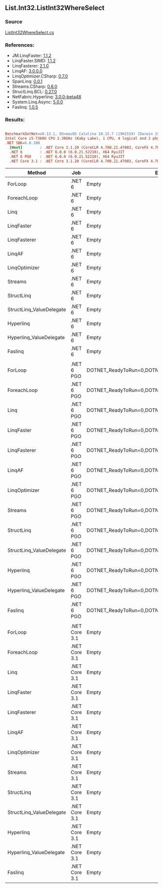﻿## List.Int32.ListInt32WhereSelect

### Source
[ListInt32WhereSelect.cs](../LinqBenchmarks/List/Int32/ListInt32WhereSelect.cs)

### References:
- JM.LinqFaster: [1.1.2](https://www.nuget.org/packages/JM.LinqFaster/1.1.2)
- LinqFaster.SIMD: [1.1.2](https://www.nuget.org/packages/LinqFaster.SIMD/1.0.3)
- LinqFasterer: [2.1.0](https://www.nuget.org/packages/LinqFasterer/2.1.0)
- LinqAF: [3.0.0.0](https://www.nuget.org/packages/LinqAF/3.0.0.0)
- LinqOptimizer.CSharp: [0.7.0](https://www.nuget.org/packages/LinqOptimizer.CSharp/0.7.0)
- SpanLinq: [0.0.1](https://www.nuget.org/packages/SpanLinq/0.0.1)
- Streams.CSharp: [0.6.0](https://www.nuget.org/packages/Streams.CSharp/0.6.0)
- StructLinq.BCL: [0.27.0](https://www.nuget.org/packages/StructLinq/0.27.0)
- NetFabric.Hyperlinq: [3.0.0-beta48](https://www.nuget.org/packages/NetFabric.Hyperlinq/3.0.0-beta48)
- System.Linq.Async: [5.0.0](https://www.nuget.org/packages/System.Linq.Async/5.0.0)
- Faslinq: [1.0.5](https://www.nuget.org/packages/Faslinq/1.0.5)

### Results:
``` ini

BenchmarkDotNet=v0.13.1, OS=macOS Catalina 10.15.7 (19H1519) [Darwin 19.6.0]
Intel Core i5-7360U CPU 2.30GHz (Kaby Lake), 1 CPU, 4 logical and 2 physical cores
.NET SDK=6.0.100
  [Host]        : .NET Core 3.1.20 (CoreCLR 4.700.21.47003, CoreFX 4.700.21.47101), X64 RyuJIT
  .NET 6        : .NET 6.0.0 (6.0.21.52210), X64 RyuJIT
  .NET 6 PGO    : .NET 6.0.0 (6.0.21.52210), X64 RyuJIT
  .NET Core 3.1 : .NET Core 3.1.20 (CoreCLR 4.700.21.47003, CoreFX 4.700.21.47101), X64 RyuJIT


```
|                   Method |           Job |                                                EnvironmentVariables |       Runtime | Count |        Mean |      Error |     StdDev |      Median |         Ratio | RatioSD |  Gen 0 | Allocated |
|------------------------- |-------------- |-------------------------------------------------------------------- |-------------- |------ |------------:|-----------:|-----------:|------------:|--------------:|--------:|-------:|----------:|
|                  ForLoop |        .NET 6 |                                                               Empty |      .NET 6.0 |   100 |    77.11 ns |   0.313 ns |   0.292 ns |    77.15 ns |      baseline |         |      - |         - |
|              ForeachLoop |        .NET 6 |                                                               Empty |      .NET 6.0 |   100 |   132.60 ns |   0.343 ns |   0.304 ns |   132.55 ns |  1.72x slower |   0.01x |      - |         - |
|                     Linq |        .NET 6 |                                                               Empty |      .NET 6.0 |   100 |   940.54 ns |   1.697 ns |   1.504 ns |   940.58 ns | 12.20x slower |   0.04x | 0.0725 |     152 B |
|               LinqFaster |        .NET 6 |                                                               Empty |      .NET 6.0 |   100 |   589.88 ns |   0.751 ns |   0.666 ns |   590.04 ns |  7.65x slower |   0.03x | 0.3090 |     648 B |
|             LinqFasterer |        .NET 6 |                                                               Empty |      .NET 6.0 |   100 |   783.49 ns |   1.990 ns |   1.662 ns |   783.03 ns | 10.16x slower |   0.05x | 0.4473 |     936 B |
|                   LinqAF |        .NET 6 |                                                               Empty |      .NET 6.0 |   100 | 1,056.23 ns |   2.134 ns |   1.891 ns | 1,056.49 ns | 13.70x slower |   0.05x |      - |         - |
|            LinqOptimizer |        .NET 6 |                                                               Empty |      .NET 6.0 |   100 | 2,705.13 ns |  22.325 ns |  18.642 ns | 2,712.78 ns | 35.08x slower |   0.28x | 4.1656 |   8,722 B |
|                  Streams |        .NET 6 |                                                               Empty |      .NET 6.0 |   100 | 2,012.01 ns |   2.797 ns |   2.617 ns | 2,011.91 ns | 26.09x slower |   0.09x | 0.3624 |     760 B |
|               StructLinq |        .NET 6 |                                                               Empty |      .NET 6.0 |   100 |   356.20 ns |   1.352 ns |   1.129 ns |   355.72 ns |  4.62x slower |   0.03x | 0.0305 |      64 B |
| StructLinq_ValueDelegate |        .NET 6 |                                                               Empty |      .NET 6.0 |   100 |   196.77 ns |   0.189 ns |   0.168 ns |   196.73 ns |  2.55x slower |   0.01x |      - |         - |
|                Hyperlinq |        .NET 6 |                                                               Empty |      .NET 6.0 |   100 |   398.77 ns |   2.564 ns |   2.399 ns |   398.98 ns |  5.17x slower |   0.03x |      - |         - |
|  Hyperlinq_ValueDelegate |        .NET 6 |                                                               Empty |      .NET 6.0 |   100 |   227.55 ns |   0.149 ns |   0.139 ns |   227.50 ns |  2.95x slower |   0.01x |      - |         - |
|                  Faslinq |        .NET 6 |                                                               Empty |      .NET 6.0 |   100 |   603.93 ns |   2.763 ns |   2.307 ns |   603.15 ns |  7.83x slower |   0.04x | 0.3090 |     648 B |
|                          |               |                                                                     |               |       |             |            |            |             |               |         |        |           |
|                  ForLoop |    .NET 6 PGO | DOTNET_ReadyToRun=0,DOTNET_TC_QuickJitForLoops=1,DOTNET_TieredPGO=1 |      .NET 6.0 |   100 |    92.54 ns |   1.068 ns |   0.999 ns |    93.06 ns |      baseline |         |      - |         - |
|              ForeachLoop |    .NET 6 PGO | DOTNET_ReadyToRun=0,DOTNET_TC_QuickJitForLoops=1,DOTNET_TieredPGO=1 |      .NET 6.0 |   100 |    88.87 ns |   0.176 ns |   0.164 ns |    88.83 ns |  1.04x faster |   0.01x |      - |         - |
|                     Linq |    .NET 6 PGO | DOTNET_ReadyToRun=0,DOTNET_TC_QuickJitForLoops=1,DOTNET_TieredPGO=1 |      .NET 6.0 |   100 |   545.04 ns |   7.792 ns |   7.289 ns |   543.72 ns |  5.89x slower |   0.10x | 0.0725 |     152 B |
|               LinqFaster |    .NET 6 PGO | DOTNET_ReadyToRun=0,DOTNET_TC_QuickJitForLoops=1,DOTNET_TieredPGO=1 |      .NET 6.0 |   100 |   534.88 ns |   1.234 ns |   1.094 ns |   534.77 ns |  5.77x slower |   0.06x | 0.3090 |     648 B |
|             LinqFasterer |    .NET 6 PGO | DOTNET_ReadyToRun=0,DOTNET_TC_QuickJitForLoops=1,DOTNET_TieredPGO=1 |      .NET 6.0 |   100 |   532.20 ns |   1.772 ns |   1.480 ns |   531.86 ns |  5.74x slower |   0.04x | 0.4473 |     936 B |
|                   LinqAF |    .NET 6 PGO | DOTNET_ReadyToRun=0,DOTNET_TC_QuickJitForLoops=1,DOTNET_TieredPGO=1 |      .NET 6.0 |   100 |   439.59 ns |   0.794 ns |   0.663 ns |   439.62 ns |  4.74x slower |   0.04x |      - |         - |
|            LinqOptimizer |    .NET 6 PGO | DOTNET_ReadyToRun=0,DOTNET_TC_QuickJitForLoops=1,DOTNET_TieredPGO=1 |      .NET 6.0 |   100 | 2,598.72 ns |   7.869 ns |   7.361 ns | 2,598.84 ns | 28.09x slower |   0.37x | 4.1656 |   8,722 B |
|                  Streams |    .NET 6 PGO | DOTNET_ReadyToRun=0,DOTNET_TC_QuickJitForLoops=1,DOTNET_TieredPGO=1 |      .NET 6.0 |   100 | 1,388.50 ns |   1.673 ns |   1.397 ns | 1,388.15 ns | 14.96x slower |   0.14x | 0.3624 |     760 B |
|               StructLinq |    .NET 6 PGO | DOTNET_ReadyToRun=0,DOTNET_TC_QuickJitForLoops=1,DOTNET_TieredPGO=1 |      .NET 6.0 |   100 |   325.35 ns |   0.393 ns |   0.349 ns |   325.29 ns |  3.51x slower |   0.04x | 0.0305 |      64 B |
| StructLinq_ValueDelegate |    .NET 6 PGO | DOTNET_ReadyToRun=0,DOTNET_TC_QuickJitForLoops=1,DOTNET_TieredPGO=1 |      .NET 6.0 |   100 |   198.43 ns |   0.895 ns |   0.837 ns |   198.59 ns |  2.14x slower |   0.02x |      - |         - |
|                Hyperlinq |    .NET 6 PGO | DOTNET_ReadyToRun=0,DOTNET_TC_QuickJitForLoops=1,DOTNET_TieredPGO=1 |      .NET 6.0 |   100 |   335.09 ns |   4.649 ns |   4.122 ns |   334.19 ns |  3.62x slower |   0.03x |      - |         - |
|  Hyperlinq_ValueDelegate |    .NET 6 PGO | DOTNET_ReadyToRun=0,DOTNET_TC_QuickJitForLoops=1,DOTNET_TieredPGO=1 |      .NET 6.0 |   100 |   229.37 ns |   0.187 ns |   0.175 ns |   229.33 ns |  2.48x slower |   0.03x |      - |         - |
|                  Faslinq |    .NET 6 PGO | DOTNET_ReadyToRun=0,DOTNET_TC_QuickJitForLoops=1,DOTNET_TieredPGO=1 |      .NET 6.0 |   100 |   541.59 ns |   1.262 ns |   0.985 ns |   541.60 ns |  5.83x slower |   0.04x | 0.3090 |     648 B |
|                          |               |                                                                     |               |       |             |            |            |             |               |         |        |           |
|                  ForLoop | .NET Core 3.1 |                                                               Empty | .NET Core 3.1 |   100 |   105.13 ns |   0.149 ns |   0.132 ns |   105.16 ns |      baseline |         |      - |         - |
|              ForeachLoop | .NET Core 3.1 |                                                               Empty | .NET Core 3.1 |   100 |   321.04 ns |   0.215 ns |   0.180 ns |   321.02 ns |  3.05x slower |   0.00x |      - |         - |
|                     Linq | .NET Core 3.1 |                                                               Empty | .NET Core 3.1 |   100 | 1,166.10 ns |  24.902 ns |  72.245 ns | 1,132.62 ns | 11.45x slower |   0.46x | 0.0725 |     152 B |
|               LinqFaster | .NET Core 3.1 |                                                               Empty | .NET Core 3.1 |   100 |   675.67 ns |   1.604 ns |   1.339 ns |   675.10 ns |  6.43x slower |   0.01x | 0.3090 |     648 B |
|             LinqFasterer | .NET Core 3.1 |                                                               Empty | .NET Core 3.1 |   100 |   810.16 ns |   2.687 ns |   2.244 ns |   809.61 ns |  7.71x slower |   0.02x | 0.4473 |     936 B |
|                   LinqAF | .NET Core 3.1 |                                                               Empty | .NET Core 3.1 |   100 | 4,323.43 ns | 118.920 ns | 337.356 ns | 4,149.00 ns | 40.03x slower |   2.48x |      - |         - |
|            LinqOptimizer | .NET Core 3.1 |                                                               Empty | .NET Core 3.1 |   100 | 2,820.45 ns |  23.604 ns |  20.924 ns | 2,815.45 ns | 26.83x slower |   0.21x | 4.1809 |   8,752 B |
|                  Streams | .NET Core 3.1 |                                                               Empty | .NET Core 3.1 |   100 | 2,119.08 ns |  11.690 ns |  10.935 ns | 2,116.34 ns | 20.16x slower |   0.10x | 0.3624 |     760 B |
|               StructLinq | .NET Core 3.1 |                                                               Empty | .NET Core 3.1 |   100 |   820.20 ns |   3.228 ns |   2.862 ns |   820.08 ns |  7.80x slower |   0.03x | 0.0305 |      64 B |
| StructLinq_ValueDelegate | .NET Core 3.1 |                                                               Empty | .NET Core 3.1 |   100 |   217.66 ns |   2.264 ns |   2.007 ns |   217.92 ns |  2.07x slower |   0.02x |      - |         - |
|                Hyperlinq | .NET Core 3.1 |                                                               Empty | .NET Core 3.1 |   100 |   561.02 ns |   1.352 ns |   1.265 ns |   561.03 ns |  5.34x slower |   0.01x |      - |         - |
|  Hyperlinq_ValueDelegate | .NET Core 3.1 |                                                               Empty | .NET Core 3.1 |   100 |   244.81 ns |   0.263 ns |   0.233 ns |   244.79 ns |  2.33x slower |   0.00x |      - |         - |
|                  Faslinq | .NET Core 3.1 |                                                               Empty | .NET Core 3.1 |   100 |   747.56 ns |   0.893 ns |   0.791 ns |   747.53 ns |  7.11x slower |   0.01x | 0.3090 |     648 B |
